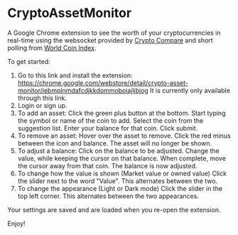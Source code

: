 # CryptoAssetMonitor
A Google Chrome extension to see the worth of your cryptocurrencies in real-time using the websocket provided by [Crypto Compare](http://www.cryptocompare.com) and short polling from [World Coin Index](http://www.worldcoinindex.com).

To get started:
1. Go to this link and install the extension: https://chrome.google.com/webstore/detail/crypto-asset-monitor/iebmplnmdafcdjkkdommoboiajljbjog
   It is currently only available through this link.
2. Login or sign up.
3. To add an asset: 
   Click the green plus button at the bottom.
   Start typing the symbol or name of the coin to add.
   Select the coin from the suggestion list.
   Enter your balance for that coin.
   Click submit.
4. To remove an asset:
   Hover over the asset to remove.
   Click the red minus between the icon and balance.
   The asset will no longer be shown.
5. To adjust a balance:
   Click on the balance to be adjusted.
   Change the value, while keeping the cursor on that balance.
   When complete, move the cursor away from that coin.
   The balance is now adjusted.
6. To change how the value is shown (Market value or owned value)
   Click the slider next to the word "Value".
   This alternates between the two.
7. To change the appearance (Light or Dark mode)
   Click the slider in the top left corner.
   This alternates between the two appearances.
   
Your settings are saved and are loaded when you re-open the extension.

Enjoy!

